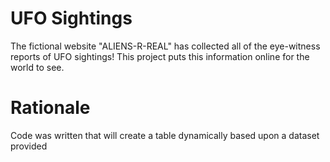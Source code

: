 # UFO Sightings
The fictional website "ALIENS-R-REAL" has collected all of the eye-witness reports of UFO sightings! This project puts this information online for the world to see.


# Rationale
Code was written that will create a table dynamically based upon a dataset provided

 
